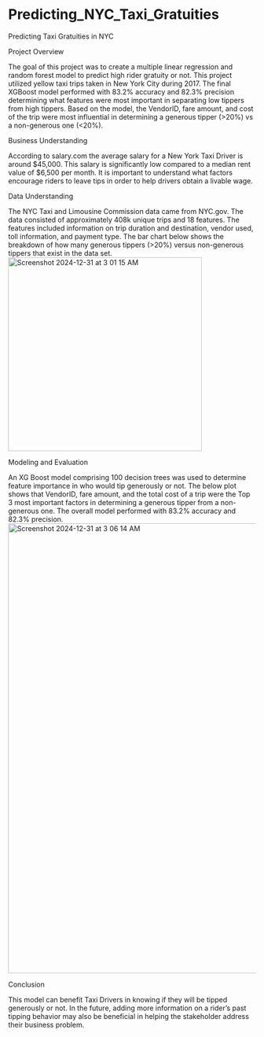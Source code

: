 # Predicting_NYC_Taxi_Gratuities
Predicting Taxi Gratuities in NYC

Project Overview

The goal of this project was to create a multiple linear regression and random forest model to predict high rider gratuity or not. This project utilized yellow taxi trips taken in New York City during 2017. The final XGBoost model performed with 83.2% accuracy and 82.3% precision determining what features were most important in separating low tippers from high tippers. Based on the model, the VendorID, fare amount, and cost of the trip were most influential in determining a generous tipper (>20%) vs a non-generous one (<20%). 

Business Understanding 

According to salary.com the average salary for a New York Taxi Driver is around $45,000. This salary is significantly low compared to a median rent value of $6,500 per month. It is important to understand what factors encourage riders to leave tips in order to help drivers obtain a livable wage. 

Data Understanding 

The NYC Taxi and Limousine Commission data came from NYC.gov. The data consisted of approximately 408k unique trips and 18 features. The features included information on trip duration and destination, vendor used, toll information, and payment type. The bar chart below shows the breakdown of how many generous tippers (>20%) versus non-generous tippers that exist in the data set. <img width="394" alt="Screenshot 2024-12-31 at 3 01 15 AM" src="https://github.com/user-attachments/assets/5e8b4ce2-0fa8-49fb-aa17-d3b20694439f" />


Modeling and Evaluation 

An XG Boost model comprising 100 decision trees was used to determine feature importance in who would tip generously or not. The below plot shows that VendorID, fare amount, and the total cost of a trip were the Top 3 most important factors in determining a generous tipper from a non-generous one. The overall model performed with 83.2% accuracy and 82.3% precision. <img width="915" alt="Screenshot 2024-12-31 at 3 06 14 AM" src="https://github.com/user-attachments/assets/febb5a57-3300-4dbc-9a27-e3cf23ffb6b9" />


Conclusion

This model can benefit Taxi Drivers in knowing if they will be tipped generously or not. In the future, adding more information on a rider’s past tipping behavior may also be beneficial in helping the stakeholder address their business problem. 

